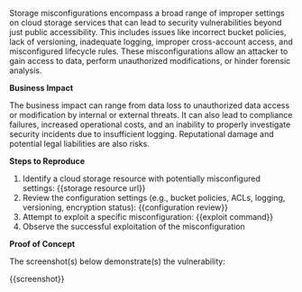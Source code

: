 Storage misconfigurations encompass a broad range of improper settings on cloud storage services that can lead to security vulnerabilities beyond just public accessibility. This includes issues like incorrect bucket policies, lack of versioning, inadequate logging, improper cross-account access, and misconfigured lifecycle rules. These misconfigurations allow an attacker to gain access to data, perform unauthorized modifications, or hinder forensic analysis.

**Business Impact**

The business impact can range from data loss to unauthorized data access or modification by internal or external threats. It can also lead to compliance failures, increased operational costs, and an inability to properly investigate security incidents due to insufficient logging. Reputational damage and potential legal liabilities are also risks.

**Steps to Reproduce**

1. Identify a cloud storage resource with potentially misconfigured settings: {{storage resource url}}
1. Review the configuration settings (e.g., bucket policies, ACLs, logging, versioning, encryption status): {{configuration review}}
1. Attempt to exploit a specific misconfiguration: {{exploit command}}
1. Observe the successful exploitation of the misconfiguration

**Proof of Concept**

The screenshot(s) below demonstrate(s) the vulnerability:

{{screenshot}}
